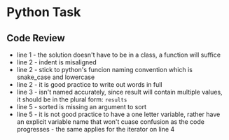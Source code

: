 # Python Task

## Code Review

* line 1 - the solution doesn't have to be in a class, a function will suffice
* line 2 - indent is misaligned
* line 2 - stick to python's funcion naming convention which is snake_case and lowercase
* line 2 - it is good practice to write out words in full
* line 3 - isn't named accurately, since result will contain multiple values, it should be in the plural form: `results`
* line 5 - sorted is missing an argument to sort
* line 5 - it is not good practice to have a one letter variable, rather have an explicit variable name that won't cuase confusion as the code progresses - the same applies for the iterator on line 4
